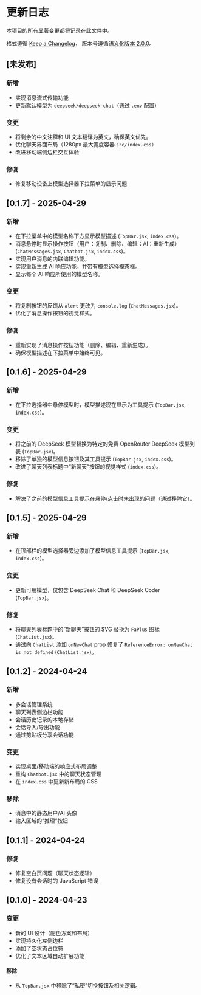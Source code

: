 # 更新日志

本项目的所有显著变更都将记录在此文件中。

格式遵循 [Keep a Changelog](https://keepachangelog.com/zh-CN/1.0.0/)，
版本号遵循[语义化版本 2.0.0](https://semver.org/lang/zh-CN/)。

## [未发布]
### 新增
- 实现消息流式传输功能
- 更新默认模型为 `deepseek/deepseek-chat`（通过 `.env` 配置）

### 变更
- 将剩余的中文注释和 UI 文本翻译为英文，确保英文优先。
- 优化聊天界面布局（1280px 最大宽度容器 `src/index.css`）
- 改进移动端侧边栏交互体验

### 修复
- 修复移动设备上模型选择器下拉菜单的显示问题

## [0.1.7] - 2025-04-29
### 新增
- 在下拉菜单中的模型名称下方显示模型描述 (`TopBar.jsx`, `index.css`)。
- 消息悬停时显示操作按钮（用户：复制、删除、编辑；AI：重新生成） (`ChatMessages.jsx`, `Chatbot.jsx`, `index.css`)。
- 实现用户消息的内联编辑功能。
- 实现重新生成 AI 响应功能，并带有模型选择模态框。
- 显示每个 AI 响应所使用的模型名称。

### 变更
- 将复制按钮的反馈从 `alert` 更改为 `console.log` (`ChatMessages.jsx`)。
- 优化了消息操作按钮的视觉样式。

### 修复
- 重新实现了消息操作按钮功能（删除、编辑、重新生成）。
- 确保模型描述在下拉菜单中始终可见。

## [0.1.6] - 2025-04-29
### 新增
- 在下拉选择器中悬停模型时，模型描述现在显示为工具提示 (`TopBar.jsx`, `index.css`)。

### 变更
- 将之前的 DeepSeek 模型替换为特定的免费 OpenRouter DeepSeek 模型列表 (`TopBar.jsx`)。
- 移除了单独的模型信息按钮及其工具提示 (`TopBar.jsx`, `index.css`)。
- 改进了聊天列表标题中“新聊天”按钮的视觉样式 (`index.css`)。

### 修复
- 解决了之前的模型信息工具提示在悬停/点击时未出现的问题（通过移除它）。

## [0.1.5] - 2025-04-29
### 新增
- 在顶部栏的模型选择器旁边添加了模型信息工具提示 (`TopBar.jsx`, `index.css`)。

### 变更
- 更新可用模型，仅包含 DeepSeek Chat 和 DeepSeek Coder (`TopBar.jsx`)。

### 修复
- 将聊天列表标题中的“新聊天”按钮的 SVG 替换为 `FaPlus` 图标 (`ChatList.jsx`)。
- 通过向 `ChatList` 添加 `onNewChat` prop 修复了 `ReferenceError: onNewChat is not defined` (`ChatList.jsx`)。

## [0.1.2] - 2024-04-24
### 新增
- 多会话管理系统
- 聊天列表侧边栏功能
- 会话历史记录的本地存储
- 会话导入/导出功能
- 通过剪贴板分享会话功能

### 变更
- 实现桌面/移动端的响应式布局调整
- 重构 `Chatbot.jsx` 中的聊天状态管理
- 在 `index.css` 中更新新布局的 CSS

### 移除
- 消息中的静态用户/AI 头像
- 输入区域的“推理”按钮

## [0.1.1] - 2024-04-24
### 修复
- 修复空白页问题（聊天状态逻辑）
- 修复没有会话时的 JavaScript 错误

## [0.1.0] - 2024-04-23
### 变更
- 新的 UI 设计（配色方案和布局）
- 实现持久化左侧边栏
- 添加了空状态占位符
- 优化了文本区域自动扩展功能

#### 移除
- 从 `TopBar.jsx` 中移除了“私密”切换按钮及相关逻辑。